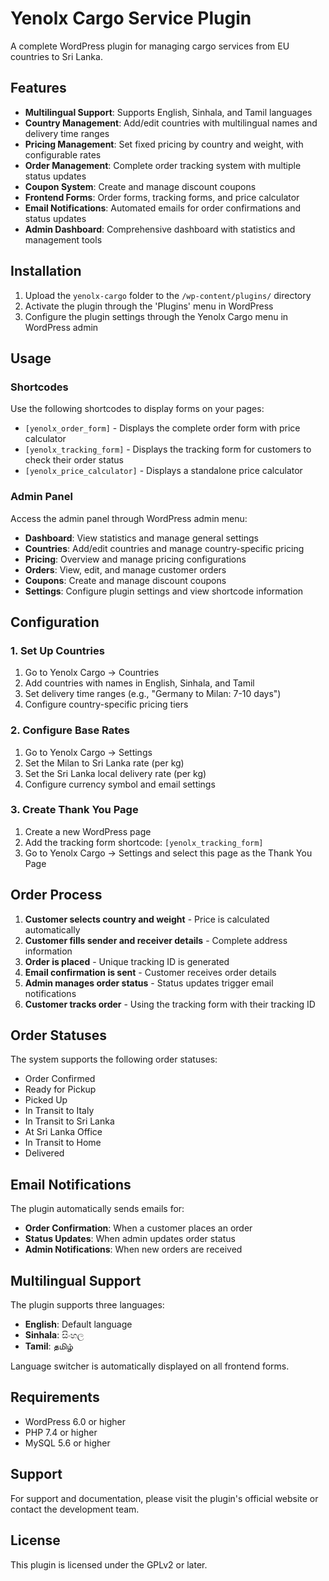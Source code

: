 # Yenolx Cargo Service Plugin

A complete WordPress plugin for managing cargo services from EU countries to Sri Lanka.

## Features

- **Multilingual Support**: Supports English, Sinhala, and Tamil languages
- **Country Management**: Add/edit countries with multilingual names and delivery time ranges
- **Pricing Management**: Set fixed pricing by country and weight, with configurable rates
- **Order Management**: Complete order tracking system with multiple status updates
- **Coupon System**: Create and manage discount coupons
- **Frontend Forms**: Order forms, tracking forms, and price calculator
- **Email Notifications**: Automated emails for order confirmations and status updates
- **Admin Dashboard**: Comprehensive dashboard with statistics and management tools

## Installation

1. Upload the `yenolx-cargo` folder to the `/wp-content/plugins/` directory
2. Activate the plugin through the 'Plugins' menu in WordPress
3. Configure the plugin settings through the Yenolx Cargo menu in WordPress admin

## Usage

### Shortcodes

Use the following shortcodes to display forms on your pages:

- `[yenolx_order_form]` - Displays the complete order form with price calculator
- `[yenolx_tracking_form]` - Displays the tracking form for customers to check their order status
- `[yenolx_price_calculator]` - Displays a standalone price calculator

### Admin Panel

Access the admin panel through WordPress admin menu:

- **Dashboard**: View statistics and manage general settings
- **Countries**: Add/edit countries and manage country-specific pricing
- **Pricing**: Overview and manage pricing configurations
- **Orders**: View, edit, and manage customer orders
- **Coupons**: Create and manage discount coupons
- **Settings**: Configure plugin settings and view shortcode information

## Configuration

### 1. Set Up Countries

1. Go to Yenolx Cargo → Countries
2. Add countries with names in English, Sinhala, and Tamil
3. Set delivery time ranges (e.g., "Germany to Milan: 7-10 days")
4. Configure country-specific pricing tiers

### 2. Configure Base Rates

1. Go to Yenolx Cargo → Settings
2. Set the Milan to Sri Lanka rate (per kg)
3. Set the Sri Lanka local delivery rate (per kg)
4. Configure currency symbol and email settings

### 3. Create Thank You Page

1. Create a new WordPress page
2. Add the tracking form shortcode: `[yenolx_tracking_form]`
3. Go to Yenolx Cargo → Settings and select this page as the Thank You Page

## Order Process

1. **Customer selects country and weight** - Price is calculated automatically
2. **Customer fills sender and receiver details** - Complete address information
3. **Order is placed** - Unique tracking ID is generated
4. **Email confirmation is sent** - Customer receives order details
5. **Admin manages order status** - Status updates trigger email notifications
6. **Customer tracks order** - Using the tracking form with their tracking ID

## Order Statuses

The system supports the following order statuses:
- Order Confirmed
- Ready for Pickup
- Picked Up
- In Transit to Italy
- In Transit to Sri Lanka
- At Sri Lanka Office
- In Transit to Home
- Delivered

## Email Notifications

The plugin automatically sends emails for:
- **Order Confirmation**: When a customer places an order
- **Status Updates**: When admin updates order status
- **Admin Notifications**: When new orders are received

## Multilingual Support

The plugin supports three languages:
- **English**: Default language
- **Sinhala**: සිංහල
- **Tamil**: தமிழ்

Language switcher is automatically displayed on all frontend forms.

## Requirements

- WordPress 6.0 or higher
- PHP 7.4 or higher
- MySQL 5.6 or higher

## Support

For support and documentation, please visit the plugin's official website or contact the development team.

## License

This plugin is licensed under the GPLv2 or later.